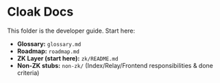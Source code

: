 # Cloak Docs

This folder is the developer guide. Start here:

- **Glossary:** `glossary.md`
- **Roadmap:** `roadmap.md`
- **ZK Layer (start here):** `zk/README.md`
- **Non-ZK stubs:** `non-zk/` (Index/Relay/Frontend responsibilities & done criteria)

